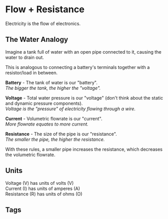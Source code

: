 # Flow + Resistance

Electricity is the flow of electronics.  

## The Water Analogy   
Imagine a tank full of water with an open pipe connected to it, causing the water to drain out.  

This is analogous to connecting a battery's terminals together with a resistor/load in between.  

**Battery** - The tank of water is our "battery".  
*The bigger the tank, the higher the "voltage".*  

**Voltage** - Total water pressure is our "voltage" (don't think about the static and dynamic pressure components).   
*Voltage is the "pressure" of electricity flowing through a wire.*   

**Current** - Volumetric flowrate is our "current".  
*More flowrate equates to more current.*  

**Resistance** - The size of the pipe is our "resistance".  
*The smaller the pipe, the higher the resistance.*  

With these rules, a smaller pipe increases the resistance, which decreases the volumetric flowrate.  

## Units
Voltage (V) has units of volts (V)  
Current (I) has units of amperes (A)  
Resistance (R) has units of ohms (O)  

## Tags
